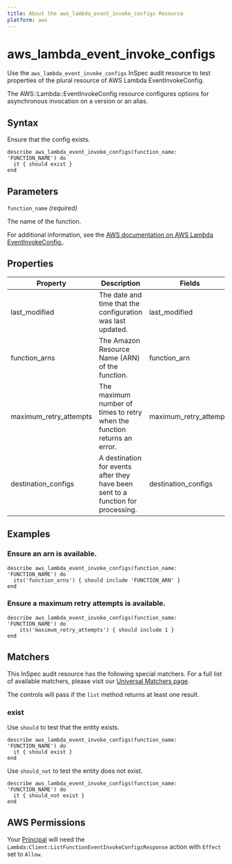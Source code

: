 ```yaml
---
title: About the aws_lambda_event_invoke_configs Resource
platform: aws
---
```


# aws_lambda_event_invoke_configs

Use the `aws_lambda_event_invoke_configs` InSpec audit resource to test properties of the plural resource of AWS Lambda EventInvokeConfig.

The AWS::Lambda::EventInvokeConfig resource configures options for asynchronous invocation on a version or an alias.

## Syntax

Ensure that the config exists.

    describe aws_lambda_event_invoke_configs(function_name: 'FUNCTION_NAME') do
      it { should exist }
    end

## Parameters

`function_name` _(required)_

The name of the function.

For additional information, see the [AWS documentation on AWS Lambda EventInvokeConfig.](https://docs.aws.amazon.com/AWSCloudFormation/latest/UserGuide/aws-resource-lambda-eventinvokeconfig.html).

## Properties

| Property | Description | Fields | 
| --- | --- | --- |
| last_modified | The date and time that the configuration was last updated. | last_modified |
| function_arns | The Amazon Resource Name (ARN) of the function. | function_arn |
| maximum_retry_attempts | The maximum number of times to retry when the function returns an error. | maximum_retry_attempts |
| destination_configs | A destination for events after they have been sent to a function for processing. | destination_configs |

## Examples

### Ensure an arn is available.
    describe aws_lambda_event_invoke_configs(function_name: 'FUNCTION_NAME') do
      its('function_arns') { should include 'FUNCTION_ARN' }
    end

### Ensure a maximum retry attempts is available.
    describe aws_lambda_event_invoke_configs(function_name: 'FUNCTION_NAME') do
        its('maximum_retry_attempts') { should include 1 }
    end

## Matchers

This InSpec audit resource has the following special matchers. For a full list of available matchers, please visit our [Universal Matchers page](https://www.inspec.io/docs/reference/matchers/).

The controls will pass if the `list` method returns at least one result.

### exist

Use `should` to test that the entity exists.

    describe aws_lambda_event_invoke_configs(function_name: 'FUNCTION_NAME') do
      it { should exist }
    end

Use `should_not` to test the entity does not exist.

    describe aws_lambda_event_invoke_configs(function_name: 'FUNCTION_NAME') do
      it { should_not exist }
    end

## AWS Permissions

Your [Principal](https://docs.aws.amazon.com/IAM/latest/UserGuide/intro-structure.html#intro-structure-principal) will need the `Lambda:Client:ListFunctionEventInvokeConfigsResponse` action with `Effect` set to `Allow`.